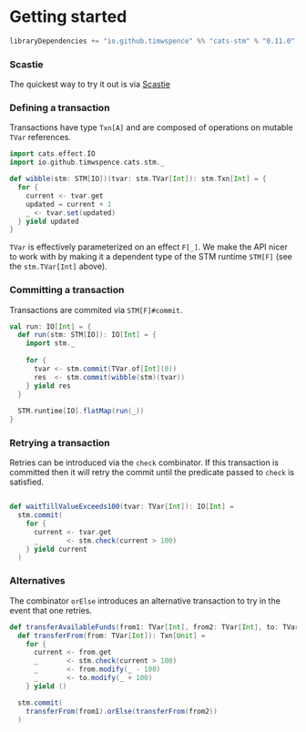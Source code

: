 # Getting started

```scala
libraryDependencies += "io.github.timwspence" %% "cats-stm" % "0.11.0"
```

### Scastie

The quickest way to try it out is via [Scastie](https://scastie.scala-lang.org/tMUIAzcuTWqij1xbC9BYNA)

### Defining a transaction

Transactions have type `Txn[A]` and are composed of operations on mutable
`TVar` references.

```scala
import cats.effect.IO
import io.github.timwspence.cats.stm._

def wibble(stm: STM[IO])(tvar: stm.TVar[Int]): stm.Txn[Int] = {
  for {
    current <- tvar.get
    updated = current + 1
    _ <- tvar.set(updated)
  } yield updated
}
``` 

`TVar` is effectively parameterized on an effect `F[_]`. We make the API nicer to
work with by making it a dependent type of the STM runtime `STM[F]` (see the
`stm.TVar[Int]` above).

### Committing a transaction

Transactions are commited via `STM[F]#commit`.

```scala
val run: IO[Int] = {
  def run(stm: STM[IO]): IO[Int] = {
    import stm._
    
    for {
      tvar <- stm.commit(TVar.of[Int](0))
      res  <- stm.commit(wibble(stm)(tvar))
    } yield res
  }
  
  STM.runtime[IO].flatMap(run(_))
}
```

### Retrying a transaction

Retries can be introduced via the `check` combinator. If this transaction is committed
then it will retry the commit until the predicate passed to `check` is satisfied.

```scala

def waitTillValueExceeds100(tvar: TVar[Int]): IO[Int] =
  stm.commit(
    for {
      current <- tvar.get
      _       <- stm.check(current > 100)
    } yield current
  )
```

### Alternatives

The combinator `orElse` introduces an alternative transaction to try in the event
that one retries.

```scala
def transferAvailableFunds(from1: TVar[Int], from2: TVar[Int], to: TVar[Int]): IO[Unit] =
  def transferFrom(from: TVar[Int]): Txn[Unit] =
    for {
      current <- from.get
      _       <- stm.check(current > 100)
      _       <- from.modify(_ - 100)
      _       <- to.modify(_ + 100)
    } yield ()

  stm.commit(
    transferFrom(from1).orElse(transferFrom(from2))
  )
```
